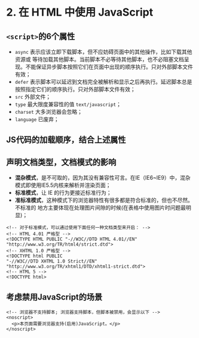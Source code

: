 # 2. 在 HTML 中使用 JavaScript

## `<script>`的6个属性   <a id="script"></a>

* `async` 表示应该立即下载脚本，但不应妨碍页面中的其他操作，比如下载其他资源或 等待加载其他脚本。当前脚本不必等待其他脚本，也不必阻塞文档呈现。不能保证异步脚本按照它们在页面中出现的顺序执行。只对外部脚本文件有效；
* `defer` 表示脚本可以延迟到文档完全被解析和显示之后再执行。延迟脚本总是按照指定它们的顺序执行。只对外部脚本文件有效；
* `src` 外部文件；
* `type` 最大限度兼容性的值 `text/javascript`；
* `charset` 大多浏览器会忽略；
* `language` 已废弃；

## JS代码的加载顺序，结合上述属性   <a id="load-order"></a>

## 声明文档类型，文档模式的影响   <a id="document-modes"></a>

* **混杂模式**，是不可取的，因为其没有兼容性可言。在IE（IE6~IE9）中，混杂模式即使用IE5.5内核来解析并渲染页面；
* **标准模式**，让 IE 的行为更接近标准行为；
* **准标准模式**，这种模式下的浏览器特性有很多都是符合标准的，但也不尽然。不标准的 地方主要体现在处理图片间隙的时候\(在表格中使用图片时问题最明显\)；

```markup
<!-- 对于标准模式，可以通过使用下面任何一种文档类型来开启： -->
<!-- HTML 4.01 严格型 -->
<!DOCTYPE HTML PUBLIC "-//W3C//DTD HTML 4.01//EN" "http://www.w3.org/TR/html4/strict.dtd">
<!-- XHTML 1.0 严格型 -->
<!DOCTYPE html PUBLIC
"-//W3C//DTD XHTML 1.0 Strict//EN" "http://www.w3.org/TR/xhtml1/DTD/xhtml1-strict.dtd">
<!-- HTML 5 -->
<!DOCTYPE html>
```

## 考虑禁用JavaScript的场景   <a id="no-script"></a>

```markup
<!-- 浏览器不支持脚本; 浏览器支持脚本，但脚本被禁用，会显示以下 -->
<noscript> 
  <p>本页面需要浏览器支持(启用)JavaScript。</p>
</noscript>
```


